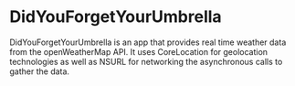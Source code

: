 # DidYouForgetYourUmbrella
DidYouForgetYourUmbrella is an app that provides real time weather data from the openWeatherMap API. It uses CoreLocation for geolocation technologies as well as NSURL for networking the asynchronous calls to gather the data. 
